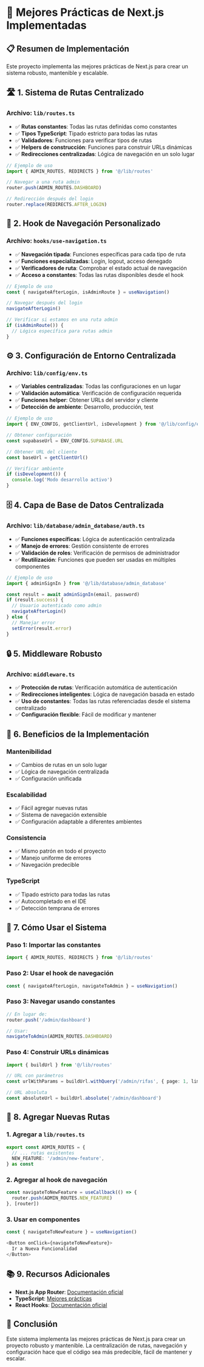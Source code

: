 # 🚀 **Mejores Prácticas de Next.js Implementadas**

## 📋 **Resumen de Implementación**

Este proyecto implementa las mejores prácticas de Next.js para crear un sistema robusto, mantenible y escalable.

## 🛣️ **1. Sistema de Rutas Centralizado**

### **Archivo: `lib/routes.ts`**
- ✅ **Rutas constantes**: Todas las rutas definidas como constantes
- ✅ **Tipos TypeScript**: Tipado estricto para todas las rutas
- ✅ **Validadores**: Funciones para verificar tipos de rutas
- ✅ **Helpers de construcción**: Funciones para construir URLs dinámicas
- ✅ **Redirecciones centralizadas**: Lógica de navegación en un solo lugar

```typescript
// Ejemplo de uso
import { ADMIN_ROUTES, REDIRECTS } from '@/lib/routes'

// Navegar a una ruta admin
router.push(ADMIN_ROUTES.DASHBOARD)

// Redirección después del login
router.replace(REDIRECTS.AFTER_LOGIN)
```

## 🧭 **2. Hook de Navegación Personalizado**

### **Archivo: `hooks/use-navigation.ts`**
- ✅ **Navegación tipada**: Funciones específicas para cada tipo de ruta
- ✅ **Funciones especializadas**: Login, logout, acceso denegado
- ✅ **Verificadores de ruta**: Comprobar el estado actual de navegación
- ✅ **Acceso a constantes**: Todas las rutas disponibles desde el hook

```typescript
// Ejemplo de uso
const { navigateAfterLogin, isAdminRoute } = useNavigation()

// Navegar después del login
navigateAfterLogin()

// Verificar si estamos en una ruta admin
if (isAdminRoute()) {
  // Lógica específica para rutas admin
}
```

## ⚙️ **3. Configuración de Entorno Centralizada**

### **Archivo: `lib/config/env.ts`**
- ✅ **Variables centralizadas**: Todas las configuraciones en un lugar
- ✅ **Validación automática**: Verificación de configuración requerida
- ✅ **Funciones helper**: Obtener URLs del servidor y cliente
- ✅ **Detección de ambiente**: Desarrollo, producción, test

```typescript
// Ejemplo de uso
import { ENV_CONFIG, getClientUrl, isDevelopment } from '@/lib/config/env'

// Obtener configuración
const supabaseUrl = ENV_CONFIG.SUPABASE.URL

// Obtener URL del cliente
const baseUrl = getClientUrl()

// Verificar ambiente
if (isDevelopment()) {
  console.log('Modo desarrollo activo')
}
```

## 🗄️ **4. Capa de Base de Datos Centralizada**

### **Archivo: `lib/database/admin_database/auth.ts`**
- ✅ **Funciones específicas**: Lógica de autenticación centralizada
- ✅ **Manejo de errores**: Gestión consistente de errores
- ✅ **Validación de roles**: Verificación de permisos de administrador
- ✅ **Reutilización**: Funciones que pueden ser usadas en múltiples componentes

```typescript
// Ejemplo de uso
import { adminSignIn } from '@/lib/database/admin_database'

const result = await adminSignIn(email, password)
if (result.success) {
  // Usuario autenticado como admin
  navigateAfterLogin()
} else {
  // Manejar error
  setError(result.error)
}
```

## 🔒 **5. Middleware Robusto**

### **Archivo: `middleware.ts`**
- ✅ **Protección de rutas**: Verificación automática de autenticación
- ✅ **Redirecciones inteligentes**: Lógica de navegación basada en estado
- ✅ **Uso de constantes**: Todas las rutas referenciadas desde el sistema centralizado
- ✅ **Configuración flexible**: Fácil de modificar y mantener

## 🎯 **6. Beneficios de la Implementación**

### **Mantenibilidad**
- ✅ Cambios de rutas en un solo lugar
- ✅ Lógica de navegación centralizada
- ✅ Configuración unificada

### **Escalabilidad**
- ✅ Fácil agregar nuevas rutas
- ✅ Sistema de navegación extensible
- ✅ Configuración adaptable a diferentes ambientes

### **Consistencia**
- ✅ Mismo patrón en todo el proyecto
- ✅ Manejo uniforme de errores
- ✅ Navegación predecible

### **TypeScript**
- ✅ Tipado estricto para todas las rutas
- ✅ Autocompletado en el IDE
- ✅ Detección temprana de errores

## 🚀 **7. Cómo Usar el Sistema**

### **Paso 1: Importar las constantes**
```typescript
import { ADMIN_ROUTES, REDIRECTS } from '@/lib/routes'
```

### **Paso 2: Usar el hook de navegación**
```typescript
const { navigateAfterLogin, navigateToAdmin } = useNavigation()
```

### **Paso 3: Navegar usando constantes**
```typescript
// En lugar de:
router.push('/admin/dashboard')

// Usar:
navigateToAdmin(ADMIN_ROUTES.DASHBOARD)
```

### **Paso 4: Construir URLs dinámicas**
```typescript
import { buildUrl } from '@/lib/routes'

// URL con parámetros
const urlWithParams = buildUrl.withQuery('/admin/rifas', { page: 1, limit: 10 })

// URL absoluta
const absoluteUrl = buildUrl.absolute('/admin/dashboard')
```

## 🔧 **8. Agregar Nuevas Rutas**

### **1. Agregar a `lib/routes.ts`**
```typescript
export const ADMIN_ROUTES = {
  // ... rutas existentes
  NEW_FEATURE: '/admin/new-feature',
} as const
```

### **2. Agregar al hook de navegación**
```typescript
const navigateToNewFeature = useCallback(() => {
  router.push(ADMIN_ROUTES.NEW_FEATURE)
}, [router])
```

### **3. Usar en componentes**
```typescript
const { navigateToNewFeature } = useNavigation()

<Button onClick={navigateToNewFeature}>
  Ir a Nueva Funcionalidad
</Button>
```

## 📚 **9. Recursos Adicionales**

- **Next.js App Router**: [Documentación oficial](https://nextjs.org/docs/app)
- **TypeScript**: [Mejores prácticas](https://www.typescriptlang.org/docs/)
- **React Hooks**: [Documentación oficial](https://react.dev/reference/react)

## 🎉 **Conclusión**

Este sistema implementa las mejores prácticas de Next.js para crear un proyecto robusto y mantenible. La centralización de rutas, navegación y configuración hace que el código sea más predecible, fácil de mantener y escalar.
